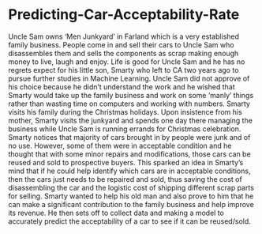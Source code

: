 # Predicting-Car-Acceptability-Rate
Uncle Sam owns ‘Men Junkyard’ in Farland which is a very established family business. People come in and sell their cars to Uncle Sam who disassembles them and sells the components as scrap making enough money to live, laugh and enjoy. Life is good for Uncle Sam and he has no regrets expect for his little son, Smarty who left to CA two years ago to pursue further studies in Machine Learning. Uncle Sam did not approve of his choice because he didn’t understand the work and he wished that Smarty would take up the family business and work on some ‘manly’ things rather than wasting time on computers and working with numbers. Smarty visits his family during the Christmas holidays. Upon insistence from his mother, Smarty visits the junkyard and spends one day there managing the business while Uncle Sam is running errands for Christmas celebration. Smarty notices that majority of cars brought in by people were junk and of no use. However, some of them were in acceptable condition and he thought that with some minor repairs and modifications, those cars can be reused and sold to prospective buyers. This sparked an idea in Smarty’s mind that if he could help identify which cars are in acceptable conditions, then the cars just needs to be repaired and sold, thus saving the cost of disassembling the car and the logistic cost of shipping different scrap parts for selling. Smarty wanted to help his old man and also prove to him that he can make a significant contribution to the family business and help improve its revenue. He then sets off to collect data and making a model to accurately predict the acceptability of a car to see if it can be reused/sold.
